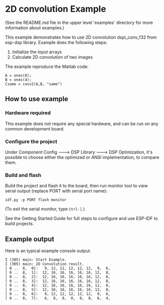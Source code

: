 # 2D convolution Example 

(See the README.md file in the upper level 'examples' directory for more information about examples.)

This example demonstrates how to use 2D convolution dspi_conv_f32 from esp-dsp library. Example does the following steps:

1. Initialize the input arrays
2. Calculate 2D convolution of two images

The example reproduce the Matlab code:

```
A = ones(8);
B = ones(4);
Csame = conv2(A,B, "same")

```


## How to use example

### Hardware required

This example does not require any special hardware, and can be run on any common development board.

### Configure the project

Under Component Config ---> DSP Library ---> DSP Optimization, it's possible to choose either the optimized or ANSI implementation, to compare them.

### Build and flash

Build the project and flash it to the board, then run monitor tool to view serial output (replace PORT with serial port name):

```
idf.py -p PORT flash monitor
```

(To exit the serial monitor, type ``Ctrl-]``.)

See the Getting Started Guide for full steps to configure and use ESP-IDF to build projects.

## Example output

Here is an typical example console output. 

```
I (305) main: Start Example.
I (305) main: 2D Convolution reuslt.
[ 0 ..  8,  0]:   9, 12, 12, 12, 12, 12,  9,  6,
[ 0 ..  8,  1]:  12, 16, 16, 16, 16, 16, 12,  8,
[ 0 ..  8,  2]:  12, 16, 16, 16, 16, 16, 12,  8,
[ 0 ..  8,  3]:  12, 16, 16, 16, 16, 16, 12,  8,
[ 0 ..  8,  4]:  12, 16, 16, 16, 16, 16, 12,  8,
[ 0 ..  8,  5]:  12, 16, 16, 16, 16, 16, 12,  8,
[ 0 ..  8,  6]:   9, 12, 12, 12, 12, 12,  9,  6,
[ 0 ..  8,  7]:   6,  8,  8,  8,  8,  8,  6,  4,
```
